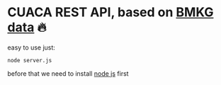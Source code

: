 # CUACA REST API, based on [BMKG data](https://data.bmkg.go.id/prakiraan-cuaca/) 🔥

easy to use just:

```
node server.js
```

before that we need to install [node js](https://nodejs.org/en/) first

<!-- 
### Customize configuration
See [Configuration Reference](https://cli.vuejs.org/config/).
-->